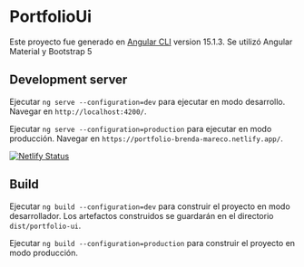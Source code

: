 # PortfolioUi

Este proyecto fue generado en [Angular CLI](https://github.com/angular/angular-cli) version 15.1.3.
Se utilizó Angular Material y Bootstrap 5

## Development server

Ejecutar `ng serve --configuration=dev` para ejecutar en modo desarrollo. Navegar en `http://localhost:4200/`.

Ejecutar `ng serve --configuration=production` para ejecutar en modo producción. Navegar en `https://portfolio-brenda-mareco.netlify.app/`.

[![Netlify Status](https://api.netlify.com/api/v1/badges/2b58dc02-b3e2-4f3c-8d95-4d8f8df21e52/deploy-status)](https://app.netlify.com/sites/portfolio-brenda-mareco/deploys)


## Build

Ejecutar `ng build --configuration=dev` para construir el proyecto en modo desarrollador. Los artefactos construidos se guardarán en el directorio `dist/portfolio-ui`.

Ejecutar `ng build --configuration=production` para construir el proyecto en modo producción.

